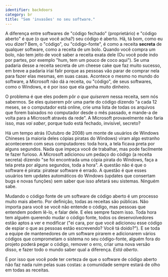 ```yaml
---
identifier: backdoors
category: br
title: "Sem 'invasões' no seu software."
---
```


A diferença entre softwares de "código fechado" (proprietário) e "código aberto" é que (o que você acha?) seu código é aberto. Hã, tá bom, como eu vou dizer? Bem, o "código", ou "código-fonte", é como a receita <b>secreta</b> de qualquer software, como a receita de um bolo. Quando você compra um bolo, não tem jeito de você saber a receita exata dele (Ou você pode indo por partes, por exemplo "hum, tem um pouco de coco aqui"). Se uma padaria desse a receita secreta de um cheese cake que faz muito sucesso, em breve a padaria iriai falir porque as pessoas vão parar de comprar nela para fazer elas mesmas, em suas casas. Acontece o mesmo no mundo do software, a Microsoft não dá a receita, ou "código", de seus softwares, como o Windows, e é por isso que ela ganha muito dinheiro.


O problema é que eles podem pôr <i>o que quiserem</i> nessa receita, sem nós sabermos. Se eles quiserem pôr uma parte do código dizendo "a cada 12 meses, se o computador está online, crie uma lista de todas os arquivos que forem baixados no computador desde o mês passado, e mande-a de volta para a Microsoft através da rede". A Microsoft provavelmente não faria isso, mas <i>vai saber</i>, porque tudo está fechado, invisível, secreto?


Há um tempo atrás (Outubro de 2008) um monte de usuários de Windows Chineses (a maioria deles cópias piratas do Windows) viram algo estranho acontecerem com seus computadores: toda hora, a tela ficava preta por alguns segundos. Nada que impeça você de trabalhar, mas pode facilmente te fazer furioso. A Microsoft adicionou um pedaço do código (a receita secreta) dizendo "se foi encontrada uma cópia pirata do Windows, faça a tela preta por alguns segundos, toda a hora". A questão não é que o software é pirata: piratear software é errado. A questão é que esses usuários tem updates automáticos do Windows (updates que consertam bugs e novas funções) sem saber que isso afetará seu sistemas. Ninguém sabe.

Mudando o código fonte de um software de código aberto é um processo muito mais aberto. Por definição, todas as receitas são públicas. Não importa para você se você não entende o código, mas pessoas que entendem podem lê-lo, e falar dele. E eles sempre fazem isso. Toda hora tem alguém querendo mudar o código fonte, todos os desenvolvedores estão aptos a ver e modificar ("ei cara, por que você adicionou esse código de espiar o que as pessoas estão escrevendo? Você tá doido?"). E se toda a equipe de mantenedores de um software pirarem e adicionarem vários códigos que comprometam o sistema no seu código-fonte, alguém fora do projeto poderá pegar o código, remover o erro, criar uma nova versão disso, e fazer todo o mundo saber qual a diferença. <i>Está aberto</i>.

É por isso que você pode ter certeza de que o software de código aberto não faz nada ruim pelas suas costas: a comunidade sempre estará de olho em todas as receitas.




